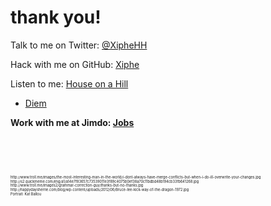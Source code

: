 #  thank you!

Talk to me on Twitter: [@XipheHH](https://twitter.com/XipheHH)

Hack with me on GitHub: [Xiphe](https://github.com/Xiphe)

Listen to me: [House on a Hill](http://houseonahill.de/)
 - [Diem](http://diem-musik.de/)

__Work with me at Jimdo: [Jobs](http://de.jimdo.com/jobs/)__

&nbsp;

&nbsp;

<footer style="font-size: .4em; line-height: 1.2em">
http://www.troll.me/images/the-most-interesting-man-in-the-world/i-dont-always-have-merge-conflicts-but-when-i-do-ill-overwrite-your-changes.jpg<br />
http://s2.quickmeme.com/img/a1/a14e7f83657c73539011e3f89c4075b0ef38a70c11bdbd48b194cb33fb641268.jpg<br />
http://www.troll.me/images2/grammar-correction-guy/thanks-but-no-thanks.jpg<br />
http://happydaysherrie.com/blog/wp-content/uploads/2012/06/Bruce-lee-kick-way-of-the-dragon-1972.jpg<br />
Portrait: Kat Ballou
</footer>
